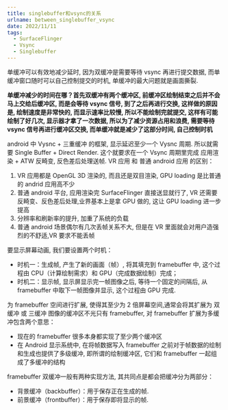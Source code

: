 ```yaml
---
title: singlebuffer和vsync的关系
urlname: between_singlebuffer_vsync
date: 2022/11/11
tags:
  - SurfaceFlinger
  - Vsync
  - Singlebuffer
---
```


单缓冲可以有效地减少延时, 因为双缓冲是需要等待 vsync 再进行提交数据, 而单缓冲窗口随时可以自己控制提交的时机, 单缓冲的最大问题就是画面撕裂.

**单缓冲减少的时间在哪？首先双缓冲有两个缓冲区, 前缓冲区绘制结束之后并不会马上交给后缓冲区, 而是会等待 vsync 信号, 到了之后再进行交换, 这样做的原因是, 绘制速度是非常快的, 而显示速率比较慢, 所以不能绘制完就提交, 这样有可能绘制了好几次, 显示器才拿了一次数据, 所以为了减少资源占用和浪费, 需要等待 vsync 信号再进行缓冲区交换, 而单缓冲就是减少了这部分时间, 自己控制时机**

android 中 Vysnc + 三重缓冲 的框架, 显示延迟至少一个 Vysnc 周期. 所以就需要 Single Buffer + Direct Render. 这个就要求在一个 Vsync 周期里完成 应用渲染 + ATW 反畸变, 反色差后处理送帧. VR 应用 和 普通 android 应用 的区别：

1. VR 应用都是 OpenGL 3D 渲染的, 而且还是双目渲染, GPU loading 是比普通的 andrid 应用高不少
2. 普通 android 平台, 应用渲染完 SurfaceFlinger 直接送显就行了, VR 还需要反畸变、反色差后处理,业界基本上是拿 GPU 做的, 这让 GPU loading 进一步提高
3. 分辨率和刷新率的提升, 加重了系统的负载
4. 普通 android 场景偶尔有几次丢帧关系不大, 但是在 VR 里面就会对用户造强烈的不舒适,VR 要求不能丢帧

要显示屏幕动画, 我们要设置两个时机：

- 时机一：生成帧, 产生了新的画面（帧）, 将其填充到 framebuffer 中, 这个过程由 CPU（计算绘制需求）和 GPU（完成数据绘制）完成；
- 时机二：显示帧, 显示屏显示完一帧图像之后, 等待一个固定的间隔后, 从 framebuffer 中取下一帧图像并显示, 这个过程由 GPU 完成.

为 framebuffer 空间进行扩展, 使得其至少为 2 倍屏幕空间,通常会将其扩展为 双缓冲 或 三缓冲
图像的缓冲区不光只有 framebuffer, 对 framebuffer 扩展为多缓冲包含两个意思：

- 现在的 framebuffer 很多本身都实现了至少两个缓冲区
- 在 Android 显示系统中, 在将帧数据写入 framebuffer 之前对于帧数据的绘制和生成也提供了多级缓冲, 即所谓的绘制缓冲区, 它们和 framebuffer 一起组成了多缓冲的结构

framebuffer 双缓冲一般有两种实现方法, 其共同点是都会把缓冲分为两部分：

- 背景缓冲（backbuffer）：用于保存正在生成的帧.
- 前景缓冲（frontbuffer）：用于保存即将显示的帧.
